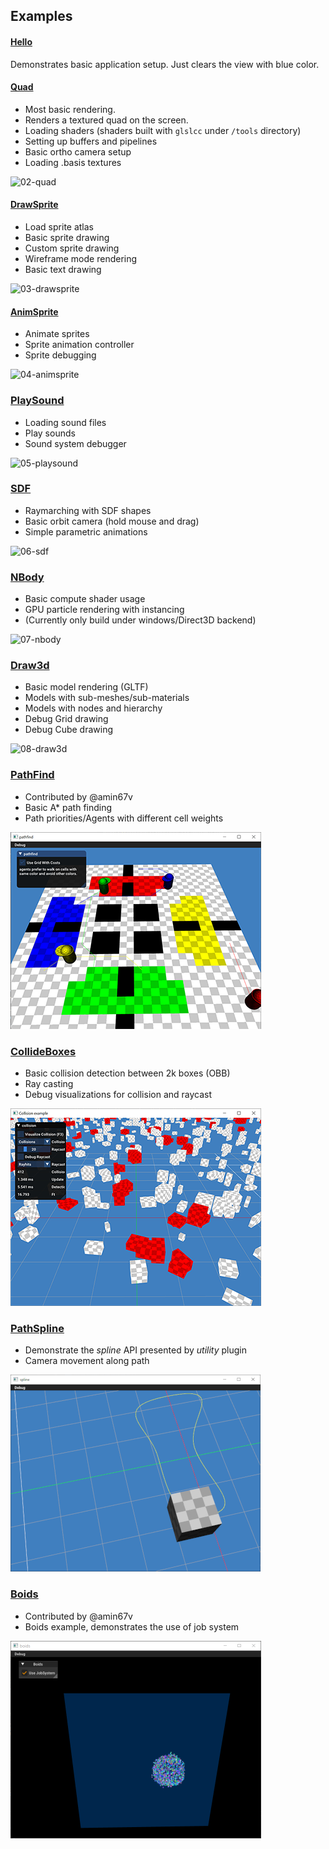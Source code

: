 ## Examples

#### [Hello](01-hello/hello.c)
Demonstrates basic application setup. Just clears the view with blue color.

#### [Quad](02-quad/quad.c)
- Most basic rendering. 
- Renders a textured quad on the screen.
- Loading shaders (shaders built with `glslcc` under `/tools` directory)
- Setting up buffers and pipelines
- Basic ortho camera setup
- Loading .basis textures
  
![02-quad](screenshots/02-quad.png)

#### [DrawSprite](03-drawsprite/drawsprite.c)
- Load sprite atlas
- Basic sprite drawing
- Custom sprite drawing
- Wireframe mode rendering
- Basic text drawing

![03-drawsprite](screenshots/03-drawsprite.png)

#### [AnimSprite](04-animsprite/animsprite.c)
- Animate sprites
- Sprite animation controller
- Sprite debugging
  
![04-animsprite](screenshots/04-animsprite.png)

### [PlaySound](05-playsound/playsound.c)
- Loading sound files
- Play sounds
- Sound system debugger

![05-playsound](screenshots/05-playsound.png)

### [SDF](06-sdf/sdf.c)
- Raymarching with SDF shapes
- Basic orbit camera (hold mouse and drag)
- Simple parametric animations

![06-sdf](screenshots/06-sdf.png)

### [NBody](07-nbody/nbody.c)
- Basic compute shader usage
- GPU particle rendering with instancing 
- (Currently only build under windows/Direct3D backend)

![07-nbody](screenshots/07-nbody.png)


### [Draw3d](08-draw3d/draw3d.c)
- Basic model rendering (GLTF)
- Models with sub-meshes/sub-materials
- Models with nodes and hierarchy
- Debug Grid drawing
- Debug Cube drawing

![08-draw3d](screenshots/08-draw3d.png)

### [PathFind](09-pathfind/pathfind.c)
- Contributed by @amin67v
- Basic A* path finding 
- Path priorities/Agents with different cell weights

![09-pathfind](screenshots/09-pathfind.png)

### [CollideBoxes](10-collideboxes/collideboxes.c)
- Basic collision detection between 2k boxes (OBB)
- Ray casting 
- Debug visualizations for collision and raycast

![10-collideboxes](screenshots/10-collideboxes.png)

### [PathSpline](11-pathspline/pathspline.c)
- Demonstrate the _spline_ API presented by _utility_ plugin
- Camera movement along path

![11-pathspline](screenshots/11-pathspline.png)

### [Boids](12-boids/boids.c)
- Contributed by @amin67v
- Boids example, demonstrates the use of job system

![12-boids](screenshots/12-boids.png)